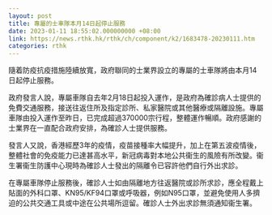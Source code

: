 ```yaml
---
layout: post
title: 專屬的士車隊本月14日起停止服務
date: 2023-01-11 18:55:02.000000000 +08:00
link: https://news.rthk.hk/rthk/ch/component/k2/1683478-20230111.htm
categories: rthk
---
```


隨着防疫抗疫措施陸續放寬，政府聯同的士業界設立的專屬的士車隊將由本月14日起停止服務。

政府發言人說，專屬車隊自去年2月18日起投入運作，是政府為確診病人士提供的免費交通服務，接送往返住所及指定診所、私家醫院或其他醫療或隔離設施。專屬車隊由投入運作至昨日，已完成超過370000宗行程，整體運作暢順。政府感謝的士業界在一直配合政府安排，為確診人士提供服務。

發言人又說，香港經歷3年的疫情，疫苗接種率大幅提升，加上在第五波疫情後，整體社會的免疫能力已達甚高水平，新冠病毒對本地公共衞生的風險有所改變。衞生署衞生防護中心現時為確診人士發出的隔離令已容許他們自行外出求診。

在專屬車隊停止服務後，確診人士如由隔離地方往返醫院或診所求診，應全程戴上貼面的外科口罩、KN95/KF94口罩或呼吸器，例如N95口罩，並避免使用人多擠迫的公共交通工具或中途在公共場所逗留。確診人士外出求診無須通知衞生署。
